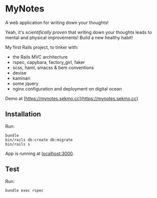 # MyNotes

A web application for writing down your thoughts!

Yeah, it's *scientifically proven* that writing down your thoughts leads to mental and physical improvements! Build a new healthy habit!

My first Rails project, to tinker with:

* the Rails MVC architecture
* rspec, capybara, factory_girl, faker
* scss, haml, smacss & bem conventions
* devise
* kaminari
* some jquery
* nginx configuration and deployment on digital ocean

Demo at [https://mynotes.sekmo.cc](https://mynotes.sekmo.cc)

## Installation

Run:
```shell
bundle
bin/rails db:create db:migrate
bin/rails s
```

App is running at [localhost:3000](http://localhost:3000/).

## Test

Run:
```shell
bundle exec rspec
```
